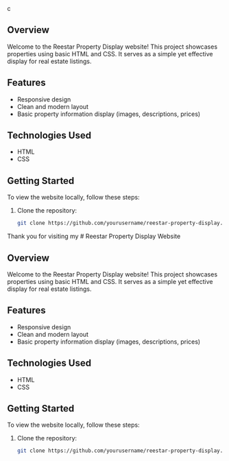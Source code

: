 c

## Overview
Welcome to the Reestar Property Display website! This project showcases properties using basic HTML and CSS. It serves as a simple yet effective display for real estate listings.

## Features
- Responsive design
- Clean and modern layout
- Basic property information display (images, descriptions, prices)

## Technologies Used
- HTML
- CSS

## Getting Started
To view the website locally, follow these steps:

1. Clone the repository:
   ```bash
   git clone https://github.com/yourusername/reestar-property-display.git
Thank you for visiting my # Reestar Property Display Website

## Overview
Welcome to the Reestar Property Display website! This project showcases properties using basic HTML and CSS. It serves as a simple yet effective display for real estate listings.

## Features
- Responsive design
- Clean and modern layout
- Basic property information display (images, descriptions, prices)

## Technologies Used
- HTML
- CSS

## Getting Started
To view the website locally, follow these steps:

1. Clone the repository:
   ```bash
   git clone https://github.com/yourusername/reestar-property-display.git
